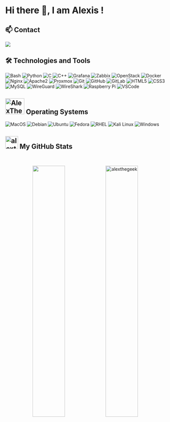 <h1>Hi there 👋, I am Alexis ! </h1>


<h2>📫 Contact</h2>

<!--<a href="https://alexis-brunet.fr"><img src="https://img.shields.io/badge/Portfolio-grey?style=for-the-badge&logo=About.me&logoColor=white"/></a>-->
<a href="https://linkedin.com/in/alexis-brunet"><img src="https://img.shields.io/badge/Alexis%20Brunet-%230A66C2.svg?style=for-the-badge&logo=linkedin&logoColor=white"/></a>
<!--<a href="https://links.alexis-brunet.fr"><img src="https://img.shields.io/badge/linktree-39E09B?style=for-the-badge&logo=linktree&logoColor=white"/></a>-->


<h2>🛠️ Technologies and Tools</h2>
<p>
  <img alt="Bash" src="https://img.shields.io/badge/bash-%23CDCDCE.svg?style=for-the-badge&logo=gnubash&logoColor=1B1B1F"/>
  <img alt="Python" src="https://img.shields.io/badge/-Python-black?style=for-the-badge&logo=python" /> 
  <img alt="C" src="https://img.shields.io/badge/-C-00599C?style=for-the-badge&logo=c">
  <img alt="C++" src="https://img.shields.io/badge/-C++-00599C?style=for-the-badge&logo=c%2B%2B">
  <img alt="Grafana" src="https://img.shields.io/badge/grafana-%23F46800.svg?style=for-the-badge&logo=grafana&logoColor=white"/>
  <img alt="Zabbix" src="https://img.shields.io/badge/zabbix-%23CC2936.svg?style=for-the-badge&logo=Zotero&logoColor=white"/>
  <img alt="OpenStack" src="https://img.shields.io/badge/openstack-%23ED1944.svg?style=for-the-badge&logo=openstack&logoColor=white"/>
  <img alt="Docker" src="https://img.shields.io/badge/-Docker-black?style=for-the-badge&logo=docker" />
  <img alt="Nginx" src="https://img.shields.io/badge/-Nginx-009639?style=for-the-badge&logo=nginx" />
  <img alt="Apache2" src="https://img.shields.io/badge/-Apache2-cc0033?style=for-the-badge&logo=apache"/>
  <img alt="Proxmox" src="https://img.shields.io/badge/-Proxmox-black?style=for-the-badge&logo=proxmox" />  
  <img alt="Git" src="https://img.shields.io/badge/-Git-black?style=for-the-badge&logo=git">
  <img alt="GitHub" src="https://img.shields.io/badge/-GitHub-181717?style=for-the-badge&logo=github">
  <img alt="GitLab" src="https://img.shields.io/badge/-GitLab-FCA121?style=for-the-badge&logo=gitlab">
  <img alt="HTML5" src="https://img.shields.io/badge/-HTML5-E34F26?style=for-the-badge&logo=html5&logoColor=white">
  <img alt="CSS3" src="https://img.shields.io/badge/-CSS3-1572B6?style=for-the-badge&logo=css3">
  <img alt="MySQL" src="https://img.shields.io/badge/-MySQL-grey?style=for-the-badge&logo=mysql">
  <img alt="WireGuard" src="https://img.shields.io/badge/-WireGuard-88171A?style=for-the-badge&logo=wireguard" />  
  <img alt="WireShark" src="https://img.shields.io/badge/-WireShark-1679A7?style=for-the-badge&logo=wireshark" />
  <img alt="Raspberry Pi" src="https://img.shields.io/badge/-Raspberry%20Pi-C51A4A?style=for-the-badge&logo=Raspberry-Pi">
  <img alt="VSCode" src="https://img.shields.io/badge/-VSCode-007ACC?style=for-the-badge&logo=visual-studio-code&logoColor=white" /> 
</p>


<h2><img src = "https://media1.giphy.com/media/WFZvB7VIXBgiz3oDXE/giphy.gif?cid=ecf05e47o85shd30d0qgkajffwr0b06zj4dt9onfr4vnehqk&rid=giphy.gif&ct=s" alt="AlexTheGeek" height="50" width="60"> Operating Systems</h2>
<p>
  <img alt="MacOS" src="https://img.shields.io/badge/macos-%23000000.svg?style=for-the-badge&logo=apple&logoColor=white"/>
  <img alt="Debian" src="https://img.shields.io/badge/debian-%23A81D33.svg?style=for-the-badge&logo=Debian&logoColor=white"/>
  <img alt="Ubuntu" src="https://img.shields.io/badge/Ubuntu-E95420.svg?style=for-the-badge&logo=ubuntu&logoColor=white"/>
  <img alt="Fedora" src="https://img.shields.io/badge/Fedora-294172.svg?style=for-the-badge&logo=Fedora&logoColor=white"/>
  <img alt="RHEL" src="https://img.shields.io/badge/Red%20Hat-EE0000?style=for-the-badge&logo=redhat&logoColor=white"/>
  <img alt="Kali Linux" src="https://img.shields.io/badge/Kali%20Linux-557C94.svg?style=for-the-badge&logo=kali-linux&logoColor=white"/>
  <img alt="Windows" src="https://img.shields.io/badge/windows-%230078D6.svg?style=for-the-badge&logo=windows&logoColor=white"/>
</p>

<h2><img src="https://media2.giphy.com/media/CwTvSiWflgCGKgz5eb/giphy.gif?cid=ecf05e472sy191foql0okctbjdxbwd3wcywx85il2swgzble&rid=giphy.gif&ct=s" alt="alexthegeek" width="40" height="40"/> My GitHub Stats </h2>
<br>
<!--<img align="left" src="https://github-readme-stats.vercel.app/api?username=alexthegeek&count_private=true&show_icons=true&include_all_commits=true&hide_rank=true&hide_title=true&theme=dracula"/>-->
<p align="center">
  <img width="45%" src="https://github-readme-stats.vercel.app/api?username=alexthegeek&count_private=true&show_icons=true&include_all_commits=true&hide_title=true&theme=dracula"/>
  <img width="45%" src="https://github-readme-streak-stats.herokuapp.com/?user=alexthegeek" alt="alexthegeek" />
</p>

<!--
## Some Stats 
<img align="left" src="https://github-readme-stats.vercel.app/api?username=alexthegeek&count_private=true&show_icons=true&include_all_commits=true&hide_rank=true&hide_title=true&theme=dracula"/>
<img align="left" src="https://github-readme-stats.vercel.app/api/top-langs/?username=AlexTheGeek&layout=compact&theme=dracula"/>
-->

<!--
**AlexTheGeek/alexthegeek** is a ✨ _special_ ✨ repository because its `README.md` (this file) appears on your GitHub profile.

Here are some ideas to get you started:

- 🔭 I’m currently working on ...
- 🌱 I’m currently learning ...
- 👯 I’m looking to collaborate on ...
- 🤔 I’m looking for help with ...
- 💬 Ask me about ...
- 📫 How to reach me: ...
- 😄 Pronouns: ...
- ⚡ Fun fact: ...

-->
